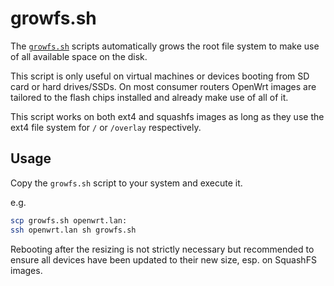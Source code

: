 # growfs.sh

The [`growfs.sh`](growfs.sh) scripts automatically grows the root file system to make use of all available space on the disk.

This script is only useful on virtual machines or devices booting from SD card or hard drives/SSDs.
On most consumer routers OpenWrt images are tailored to the flash chips installed and already make use of all of it.

This script works on both ext4 and squashfs images as long as they use the ext4 file system for `/` or `/overlay` respectively.

## Usage

Copy the `growfs.sh` script to your system and execute it.

e.g.
```sh
scp growfs.sh openwrt.lan:
ssh openwrt.lan sh growfs.sh
```

Rebooting after the resizing is not strictly necessary but recommended to ensure all devices have been updated to their new size, esp. on SquashFS images.
